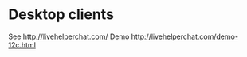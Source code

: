 Desktop clients
================

See http://livehelperchat.com/
Demo http://livehelperchat.com/demo-12c.html
